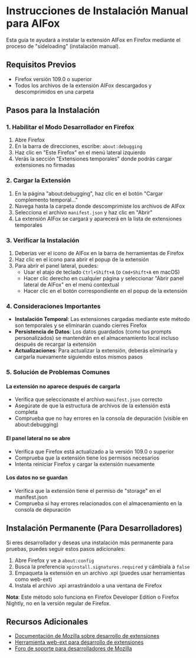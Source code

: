 # Instrucciones de Instalación Manual para AIFox

Esta guía te ayudará a instalar la extensión AIFox en Firefox mediante el proceso de "sideloading" (instalación manual).

## Requisitos Previos

- Firefox versión 109.0 o superior
- Todos los archivos de la extensión AIFox descargados y descomprimidos en una carpeta

## Pasos para la Instalación

### 1. Habilitar el Modo Desarrollador en Firefox

1. Abre Firefox
2. En la barra de direcciones, escribe: `about:debugging`
3. Haz clic en "Este Firefox" en el menú lateral izquierdo
4. Verás la sección "Extensiones temporales" donde podrás cargar extensiones no firmadas

### 2. Cargar la Extensión

1. En la página "about:debugging", haz clic en el botón "Cargar complemento temporal..."
2. Navega hasta la carpeta donde descomprimiste los archivos de AIFox
3. Selecciona el archivo `manifest.json` y haz clic en "Abrir"
4. La extensión AIFox se cargará y aparecerá en la lista de extensiones temporales

### 3. Verificar la Instalación

1. Deberías ver el icono de AIFox en la barra de herramientas de Firefox
2. Haz clic en el icono para abrir el popup de la extensión
3. Para abrir el panel lateral, puedes:
   - Usar el atajo de teclado `Ctrl+Shift+A` (o `Cmd+Shift+A` en macOS)
   - Hacer clic derecho en cualquier página y seleccionar "Abrir panel lateral de AIFox" en el menú contextual
   - Hacer clic en el botón correspondiente en el popup de la extensión

### 4. Consideraciones Importantes

- **Instalación Temporal**: Las extensiones cargadas mediante este método son temporales y se eliminarán cuando cierres Firefox
- **Persistencia de Datos**: Los datos guardados (como tus prompts personalizados) se mantendrán en el almacenamiento local incluso después de recargar la extensión
- **Actualizaciones**: Para actualizar la extensión, deberás eliminarla y cargarla nuevamente siguiendo estos mismos pasos

### 5. Solución de Problemas Comunes

#### La extensión no aparece después de cargarla
- Verifica que seleccionaste el archivo `manifest.json` correcto
- Asegúrate de que la estructura de archivos de la extensión está completa
- Comprueba que no hay errores en la consola de depuración (visible en about:debugging)

#### El panel lateral no se abre
- Verifica que Firefox está actualizado a la versión 109.0 o superior
- Comprueba que la extensión tiene los permisos necesarios
- Intenta reiniciar Firefox y cargar la extensión nuevamente

#### Los datos no se guardan
- Verifica que la extensión tiene el permiso de "storage" en el manifest.json
- Comprueba si hay errores relacionados con el almacenamiento en la consola de depuración

## Instalación Permanente (Para Desarrolladores)

Si eres desarrollador y deseas una instalación más permanente para pruebas, puedes seguir estos pasos adicionales:

1. Abre Firefox y ve a `about:config`
2. Busca la preferencia `xpinstall.signatures.required` y cámbiala a `false`
3. Empaqueta la extensión en un archivo .xpi (puedes usar herramientas como web-ext)
4. Instala el archivo .xpi arrastrándolo a una ventana de Firefox

**Nota**: Este método solo funciona en Firefox Developer Edition o Firefox Nightly, no en la versión regular de Firefox.

## Recursos Adicionales

- [Documentación de Mozilla sobre desarrollo de extensiones](https://developer.mozilla.org/es/docs/Mozilla/Add-ons/WebExtensions)
- [Herramienta web-ext para desarrollo de extensiones](https://github.com/mozilla/web-ext)
- [Foro de soporte para desarrolladores de Mozilla](https://discourse.mozilla.org/c/add-ons/development/)